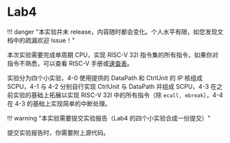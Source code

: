 # Lab4

!!! danger "本实验并未 release，内容随时都会变化。个人水平有限，如您发现文档中的疏漏欢迎 Issue！"

本次实验需要完成单周期 CPU，实现 RISC-V 32I 指令集的所有指令，如果你对指令不熟悉，可以查看 RISC-V 手册或[速查表](../Other/RISC_V.md)。

实验分为四个小实验，4-0 使用提供的 DataPath 和 CtrlUnit 的 IP 核组成 SCPU，4-1 与 4-2 分别自行实现 CtrlUnit 与 DataPath 并组成 SCPU，4-3 在之前实验的基础上拓展以实现 RISC-V 32I 中的所有指令（除 `ecall, ebreak`），4-4 在 4-3 的基础上实现简单的中断处理。

!!! warning "本实验需要提交实验报告（Lab4 的四个小实验合成一份提交）"

提交实验报告时，你需要附上源代码。